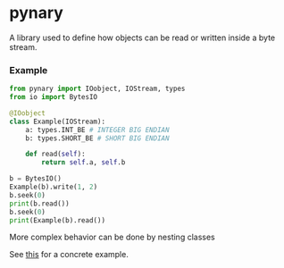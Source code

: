 # pynary


A library used to define how objects can be read or written inside a byte stream.

### Example

```python
from pynary import IOobject, IOStream, types
from io import BytesIO

@IOobject
class Example(IOStream):
    a: types.INT_BE # INTEGER BIG ENDIAN
    b: types.SHORT_BE # SHORT BIG ENDIAN

    def read(self):
        return self.a, self.b

b = BytesIO()
Example(b).write(1, 2)
b.seek(0)
print(b.read())
b.seek(0)
print(Example(b).read())
```


More complex behavior can be done by nesting classes

See [this](https://github.com/cde-sede/pynary/blob/main/examples/simple.py) for a concrete example.
